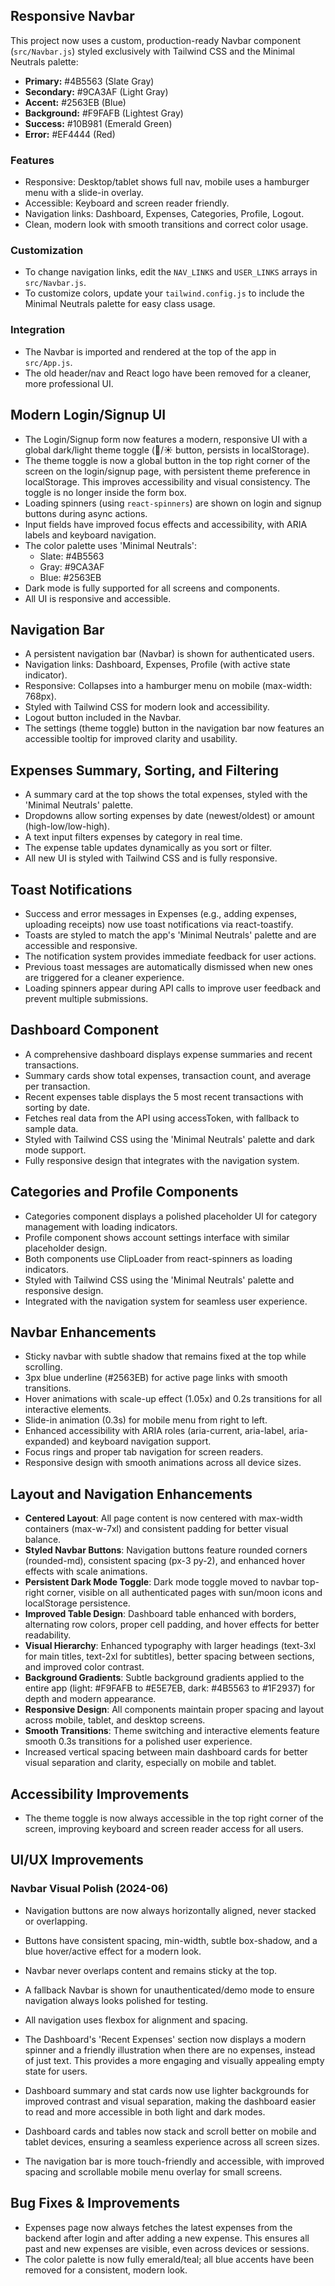 ## Responsive Navbar

This project now uses a custom, production-ready Navbar component (`src/Navbar.js`) styled exclusively with Tailwind CSS and the Minimal Neutrals palette:

- **Primary:** #4B5563 (Slate Gray)
- **Secondary:** #9CA3AF (Light Gray)
- **Accent:** #2563EB (Blue)
- **Background:** #F9FAFB (Lightest Gray)
- **Success:** #10B981 (Emerald Green)
- **Error:** #EF4444 (Red)

### Features

- Responsive: Desktop/tablet shows full nav, mobile uses a hamburger menu with a slide-in overlay.
- Accessible: Keyboard and screen reader friendly.
- Navigation links: Dashboard, Expenses, Categories, Profile, Logout.
- Clean, modern look with smooth transitions and correct color usage.

### Customization

- To change navigation links, edit the `NAV_LINKS` and `USER_LINKS` arrays in `src/Navbar.js`.
- To customize colors, update your `tailwind.config.js` to include the Minimal Neutrals palette for easy class usage.

### Integration

- The Navbar is imported and rendered at the top of the app in `src/App.js`.
- The old header/nav and React logo have been removed for a cleaner, more professional UI.

## Modern Login/Signup UI

- The Login/Signup form now features a modern, responsive UI with a global dark/light theme toggle (🌙/☀️ button, persists in localStorage).
- The theme toggle is now a global button in the top right corner of the screen on the login/signup page, with persistent theme preference in localStorage. This improves accessibility and visual consistency. The toggle is no longer inside the form box.
- Loading spinners (using `react-spinners`) are shown on login and signup buttons during async actions.
- Input fields have improved focus effects and accessibility, with ARIA labels and keyboard navigation.
- The color palette uses 'Minimal Neutrals':
  - Slate: #4B5563
  - Gray: #9CA3AF
  - Blue: #2563EB
- Dark mode is fully supported for all screens and components.
- All UI is responsive and accessible.

## Navigation Bar

- A persistent navigation bar (Navbar) is shown for authenticated users.
- Navigation links: Dashboard, Expenses, Profile (with active state indicator).
- Responsive: Collapses into a hamburger menu on mobile (max-width: 768px).
- Styled with Tailwind CSS for modern look and accessibility.
- Logout button included in the Navbar.
- The settings (theme toggle) button in the navigation bar now features an accessible tooltip for improved clarity and usability.

## Expenses Summary, Sorting, and Filtering

- A summary card at the top shows the total expenses, styled with the 'Minimal Neutrals' palette.
- Dropdowns allow sorting expenses by date (newest/oldest) or amount (high-low/low-high).
- A text input filters expenses by category in real time.
- The expense table updates dynamically as you sort or filter.
- All new UI is styled with Tailwind CSS and is fully responsive.

## Toast Notifications

- Success and error messages in Expenses (e.g., adding expenses, uploading receipts) now use toast notifications via react-toastify.
- Toasts are styled to match the app's 'Minimal Neutrals' palette and are accessible and responsive.
- The notification system provides immediate feedback for user actions.
- Previous toast messages are automatically dismissed when new ones are triggered for a cleaner experience.
- Loading spinners appear during API calls to improve user feedback and prevent multiple submissions.

## Dashboard Component

- A comprehensive dashboard displays expense summaries and recent transactions.
- Summary cards show total expenses, transaction count, and average per transaction.
- Recent expenses table displays the 5 most recent transactions with sorting by date.
- Fetches real data from the API using accessToken, with fallback to sample data.
- Styled with Tailwind CSS using the 'Minimal Neutrals' palette and dark mode support.
- Fully responsive design that integrates with the navigation system.

## Categories and Profile Components

- Categories component displays a polished placeholder UI for category management with loading indicators.
- Profile component shows account settings interface with similar placeholder design.
- Both components use ClipLoader from react-spinners as loading indicators.
- Styled with Tailwind CSS using the 'Minimal Neutrals' palette and responsive design.
- Integrated with the navigation system for seamless user experience.

## Navbar Enhancements

- Sticky navbar with subtle shadow that remains fixed at the top while scrolling.
- 3px blue underline (#2563EB) for active page links with smooth transitions.
- Hover animations with scale-up effect (1.05x) and 0.2s transitions for all interactive elements.
- Slide-in animation (0.3s) for mobile menu from right to left.
- Enhanced accessibility with ARIA roles (aria-current, aria-label, aria-expanded) and keyboard navigation support.
- Focus rings and proper tab navigation for screen readers.
- Responsive design with smooth animations across all device sizes.

## Layout and Navigation Enhancements

- **Centered Layout**: All page content is now centered with max-width containers (max-w-7xl) and consistent padding for better visual balance.
- **Styled Navbar Buttons**: Navigation buttons feature rounded corners (rounded-md), consistent spacing (px-3 py-2), and enhanced hover effects with scale animations.
- **Persistent Dark Mode Toggle**: Dark mode toggle moved to navbar top-right corner, visible on all authenticated pages with sun/moon icons and localStorage persistence.
- **Improved Table Design**: Dashboard table enhanced with borders, alternating row colors, proper cell padding, and hover effects for better readability.
- **Visual Hierarchy**: Enhanced typography with larger headings (text-3xl for main titles, text-2xl for subtitles), better spacing between sections, and improved color contrast.
- **Background Gradients**: Subtle background gradients applied to the entire app (light: #F9FAFB to #E5E7EB, dark: #4B5563 to #1F2937) for depth and modern appearance.
- **Responsive Design**: All components maintain proper spacing and layout across mobile, tablet, and desktop screens.
- **Smooth Transitions**: Theme switching and interactive elements feature smooth 0.3s transitions for a polished user experience.
- Increased vertical spacing between main dashboard cards for better visual separation and clarity, especially on mobile and tablet.

## Accessibility Improvements

- The theme toggle is now always accessible in the top right corner of the screen, improving keyboard and screen reader access for all users.

## UI/UX Improvements

### Navbar Visual Polish (2024-06)

- Navigation buttons are now always horizontally aligned, never stacked or overlapping.
- Buttons have consistent spacing, min-width, subtle box-shadow, and a blue hover/active effect for a modern look.
- Navbar never overlaps content and remains sticky at the top.
- A fallback Navbar is shown for unauthenticated/demo mode to ensure navigation always looks polished for testing.
- All navigation uses flexbox for alignment and spacing.

- The Dashboard's 'Recent Expenses' section now displays a modern spinner and a friendly illustration when there are no expenses, instead of just text. This provides a more engaging and visually appealing empty state for users.
- Dashboard summary and stat cards now use lighter backgrounds for improved contrast and visual separation, making the dashboard easier to read and more accessible in both light and dark modes.
- Dashboard cards and tables now stack and scroll better on mobile and tablet devices, ensuring a seamless experience across all screen sizes.
- The navigation bar is more touch-friendly and accessible, with improved spacing and scrollable mobile menu overlay for small screens.

## Bug Fixes & Improvements

- Expenses page now always fetches the latest expenses from the backend after login and after adding a new expense. This ensures all past and new expenses are visible, even across devices or sessions.
- The color palette is now fully emerald/teal; all blue accents have been removed for a consistent, modern look.
